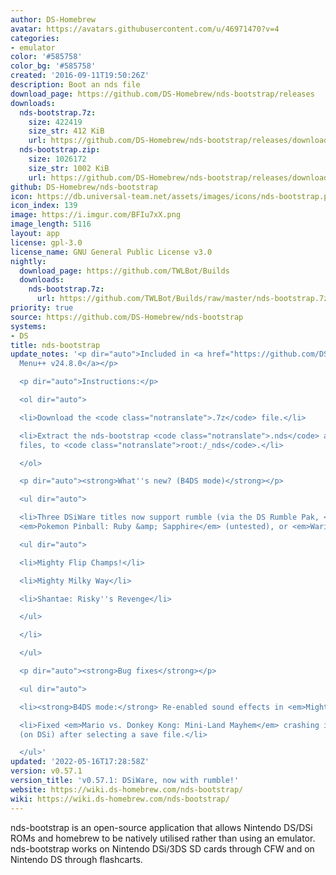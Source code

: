 ```yaml
---
author: DS-Homebrew
avatar: https://avatars.githubusercontent.com/u/46971470?v=4
categories:
- emulator
color: '#585758'
color_bg: '#585758'
created: '2016-09-11T19:50:26Z'
description: Boot an nds file
download_page: https://github.com/DS-Homebrew/nds-bootstrap/releases
downloads:
  nds-bootstrap.7z:
    size: 422419
    size_str: 412 KiB
    url: https://github.com/DS-Homebrew/nds-bootstrap/releases/download/v0.57.1/nds-bootstrap.7z
  nds-bootstrap.zip:
    size: 1026172
    size_str: 1002 KiB
    url: https://github.com/DS-Homebrew/nds-bootstrap/releases/download/v0.57.1/nds-bootstrap.zip
github: DS-Homebrew/nds-bootstrap
icon: https://db.universal-team.net/assets/images/icons/nds-bootstrap.png
icon_index: 139
image: https://i.imgur.com/BFIu7xX.png
image_length: 5116
layout: app
license: gpl-3.0
license_name: GNU General Public License v3.0
nightly:
  download_page: https://github.com/TWLBot/Builds
  downloads:
    nds-bootstrap.7z:
      url: https://github.com/TWLBot/Builds/raw/master/nds-bootstrap.7z
priority: true
source: https://github.com/DS-Homebrew/nds-bootstrap
systems:
- DS
title: nds-bootstrap
update_notes: '<p dir="auto">Included in <a href="https://github.com/DS-Homebrew/TWiLightMenu/releases/tag/v24.8.0"><strong>TW</strong>i<strong>L</strong>ight
  Menu++ v24.8.0</a></p>

  <p dir="auto">Instructions:</p>

  <ol dir="auto">

  <li>Download the <code class="notranslate">.7z</code> file.</li>

  <li>Extract the nds-bootstrap <code class="notranslate">.nds</code> and <code class="notranslate">.ver</code>
  files, to <code class="notranslate">root:/_nds</code>.</li>

  </ol>

  <p dir="auto"><strong>What''s new? (B4DS mode)</strong></p>

  <ul dir="auto">

  <li>Three DSiWare titles now support rumble (via the DS Rumble Pak, <em>Drill Dozer</em>,
  <em>Pokemon Pinball: Ruby &amp; Sapphire</em> (untested), or <em>WarioWare: Twisted</em>)!

  <ul dir="auto">

  <li>Mighty Flip Champs!</li>

  <li>Mighty Milky Way</li>

  <li>Shantae: Risky''s Revenge</li>

  </ul>

  </li>

  </ul>

  <p dir="auto"><strong>Bug fixes</strong></p>

  <ul dir="auto">

  <li><strong>B4DS mode:</strong> Re-enabled sound effects in <em>Mighty Milky Way</em>.</li>

  <li>Fixed <em>Mario vs. Donkey Kong: Mini-Land Mayhem</em> crashing in DSi mode
  (on DSi) after selecting a save file.</li>

  </ul>'
updated: '2022-05-16T17:28:58Z'
version: v0.57.1
version_title: 'v0.57.1: DSiWare, now with rumble!'
website: https://wiki.ds-homebrew.com/nds-bootstrap/
wiki: https://wiki.ds-homebrew.com/nds-bootstrap/
---
```

nds-bootstrap is an open-source application that allows Nintendo DS/DSi ROMs and homebrew to be natively utilised rather than using an emulator. nds-bootstrap works on Nintendo DSi/3DS SD cards through CFW and on Nintendo DS through flashcarts.